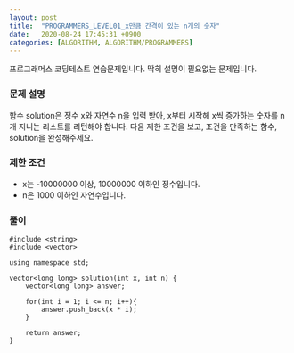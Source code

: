 ```yaml
---
layout: post
title:  "PROGRAMMERS_LEVEL01_x만큼 간격이 있는 n개의 숫자"
date:   2020-08-24 17:45:31 +0900
categories: [ALGORITHM, ALGORITHM/PROGRAMMERS]
---
```


프로그래머스 코딩테스트 연습문제입니다. 딱히 설명이 필요없는 문제입니다.


### 문제 설명
함수 solution은 정수 x와 자연수 n을 입력 받아, x부터 시작해 x씩 증가하는 숫자를 n개 지니는 리스트를 리턴해야 합니다. 다음 제한 조건을 보고, 조건을 만족하는 함수, solution을 완성해주세요.

### 제한 조건
- x는 -10000000 이상, 10000000 이하인 정수입니다.
- n은 1000 이하인 자연수입니다.

### 풀이
```
#include <string>
#include <vector>

using namespace std;

vector<long long> solution(int x, int n) {
    vector<long long> answer;

    for(int i = 1; i <= n; i++){
        answer.push_back(x * i);        
    }

    return answer;
}
```
